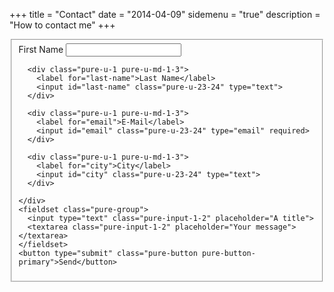 +++
title = "Contact"
date = "2014-04-09"
sidemenu = "true"
description = "How to contact me"
+++

<form class="pure-form pure-form-stacked">
  <fieldset>
    <div class="pure-g">
      <div class="pure-u-1 pure-u-md-1-3">
        <label for="first-name">First Name</label>
        <input id="first-name" class="pure-u-23-24" type="text">
      </div>

      <div class="pure-u-1 pure-u-md-1-3">
        <label for="last-name">Last Name</label>
        <input id="last-name" class="pure-u-23-24" type="text">
      </div>

      <div class="pure-u-1 pure-u-md-1-3">
        <label for="email">E-Mail</label>
        <input id="email" class="pure-u-23-24" type="email" required>
      </div>

      <div class="pure-u-1 pure-u-md-1-3">
        <label for="city">City</label>
        <input id="city" class="pure-u-23-24" type="text">
      </div>
     
    </div>
    <fieldset class="pure-group">
      <input type="text" class="pure-input-1-2" placeholder="A title">
      <textarea class="pure-input-1-2" placeholder="Your message"></textarea>
    </fieldset>
    <button type="submit" class="pure-button pure-button-primary">Send</button>
  </fieldset>
</form>
